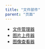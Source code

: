 ```yaml
---
title: "文件部件"
parent: "页面"
---
```



*   [文件管理器](file-manager)
*   [图片上传器](image-uploader)
*   [图像查看器](image-viewer)
